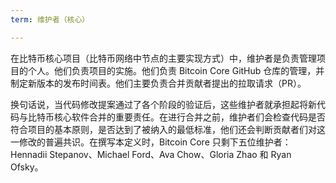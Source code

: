 ```yaml
---
term: 维护者（核心）

---
```

在比特币核心项目（比特币网络中节点的主要实现方式）中，维护者是负责管理项目的个人。他们负责项目的实施。他们负责 Bitcoin Core GitHub 仓库的管理，并制定新版本的发布时间表。他们主要负责合并贡献者提出的拉取请求（PR）。

换句话说，当代码修改提案通过了各个阶段的验证后，这些维护者就承担起将新代码与比特币核心软件合并的重要责任。在进行合并之前，维护者们会检查代码是否符合项目的基本原则，是否达到了被纳入的最低标准，他们还会判断贡献者们对这一修改的普遍共识。在撰写本定义时，Bitcoin Core 只剩下五位维护者：Hennadii Stepanov、Michael Ford、Ava Chow、Gloria Zhao 和 Ryan Ofsky。